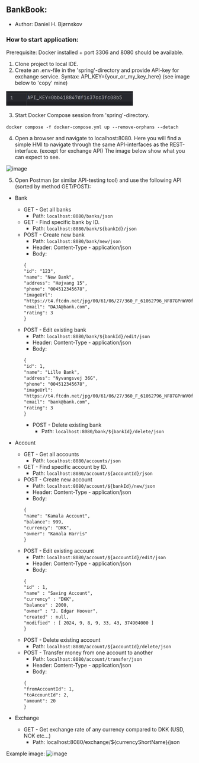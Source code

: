 ## BankBook:
- Author: Daniel H. Bjørnskov

### How to start application:
Prerequisite: Docker installed + port 3306 and 8080 should be available.
1. Clone project to local IDE.
2. Create an .env-file in the 'spring'-directory and provide API-key for exchange service. 
Syntax: API_KEY={your_or_my_key_here} (see image below to 'copy' mine)

![image](documentation/exchange_api.jpg)

3. Start Docker Compose session from 'spring'-directory.

```docker compose -f docker-compose.yml up --remove-orphans --detach```

4. Open a browser and navigate to localhost:8080.
   Here you will find a simple HMI to navigate through the same API-interfaces as the REST-interface. (except for exchange API)
   The image below show what you can expect to see.

![image](documentation/bankbook.jpg)

5. Open Postman (or similar API-testing tool) and use the following API (sorted by method GET/POST):

- Bank
  - GET - Get all banks
    - Path: ```localhost:8080/banks/json```
  - GET - Find specific bank by ID.
    - Path: ```localhost:8080/bank/${bankId}/json``` 
  - POST - Create new bank
      - Path: ```localhost:8080/bank/new/json```
      - Header: Content-Type - application/json
      - Body:
      ```
      {
      "id": "123",
      "name": "New Bank",
      "address": "Højvang 15",
      "phone": "004512345678",
      "imageUrl": "https://t4.ftcdn.net/jpg/00/61/06/27/360_F_61062796_NF87GPnWV0fQ2LhoYNlyjev0PocRwZj9.jpg",
      "email": "DAJA@bank.com",
      "rating": 3
      }
      ```
  - POST - Edit existing bank
      - Path: ```localhost:8080/bank/${bankId}/edit/json```
      - Header: Content-Type - application/json
      - Body:
      ```
      {
      "id": 1,
      "name": "Lille Bank",
      "address": "Nyvangsvej 36G",
      "phone": "004512345678",
      "imageUrl": "https://t4.ftcdn.net/jpg/00/61/06/27/360_F_61062796_NF87GPnWV0fQ2LhoYNlyjev0PocRwZj9.jpg",
      "email": "bank@bank.com",
      "rating": 3
      }
      ```
    - POST - Delete existing bank
        - Path: ```localhost:8080/bank/${bankId}/delete/json```
   

- Account
    - GET - Get all accounts
        - Path: ```localhost:8080/accounts/json```
    - GET - Find specific account by ID.
        - Path: ```localhost:8080/account/${accountId}/json```
    - POST - Create new account
      - Path: ```localhost:8080/account/${bankId}/new/json```
      - Header: Content-Type - application/json
      - Body:
      ```
      {
      "name": "Kamala Account",
      "balance": 999,
      "currency": "DKK",
      "owner": "Kamala Harris"
      }
      ```
    - POST - Edit existing account
      - Path: ```localhost:8080/account/${accountId}/edit/json```
      - Header: Content-Type - application/json
      - Body:
      ```
      {
      "id" : 1,
      "name" : "Saving Account",
      "currency" : "DKK",
      "balance" : 2000,
      "owner" : "J. Edgar Hoover",
      "created" : null,
      "modified" : [ 2024, 9, 8, 9, 33, 43, 374904000 ]
      }
      ```
    - POST - Delete existing account
      - Path: ```localhost:8080/account/${accountId}/delete/json```
    - POST - Transfer money from one account to another
      - Path: ```localhost:8080/account/transfer/json```
      - Header: Content-Type - application/json
      - Body:
      ```
      {
      "fromAccountId": 1,
      "toAccountId": 2,
      "amount": 20
      }
      ```

- Exchange
  - GET - Get exchange rate of any currency compared to DKK (USD, NOK etc...)
    - Path: localhost:8080/exchange/${currencyShortName}/json

Example image:
![image](documentation/Rest-API-demo.jpg)


